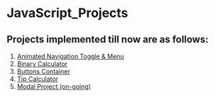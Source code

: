 # JavaScript_Projects

## Projects implemented till now are as follows:
1. <a href="/Animated_Navigation_Toggle_&_Menu/index.html">Animated Navigation Toggle & Menu</a>
2. <a href="/Binary_Calculator/index.html">Binary Calculator</a>
3. <a href="/Buttons_Container/index.html">Buttons Container</a>
4. <a href="/Tip_Calculator/index.html">Tip Calculator</a>
5. <a href="/Modal_Project/index.html">Modal Project (on-going)</a>